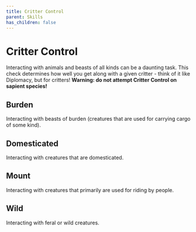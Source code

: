 ```yaml
---
title: Critter Control
parent: Skills
has_children: false
---
```


# Critter Control

Interacting with animals and beasts of all kinds can be a daunting task. This check determines how well you get along with a given critter - think of it like Diplomacy, but for critters! **Warning: do not attempt Critter Control on sapient species!**

## Burden

Interacting with beasts of burden (creatures that are used for carrying cargo of some kind).

## Domesticated

Interacting with creatures that are domesticated.

## Mount

Interacting with creatures that primarily are used for riding by people.

## Wild

Interacting with feral or wild creatures.
